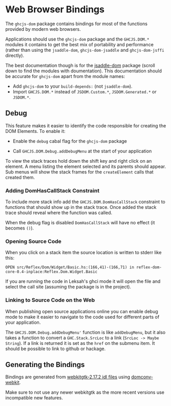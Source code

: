 # Web Browser Bindings

The `ghcjs-dom` package contains bindings for most of the functions provided
by modern web browsers.

Applications should use the `ghcjs-dom` package and the `GHCJS.DOM.*` modules
it contains to get the best mix of portability and performance (rather than
using the `jsaddle-dom`, `ghcjs-dom-jsaddle` and `ghcjs-dom-jsffi` directly).

The best documentation though is for the
[jsaddle-dom](https://hackage.haskell.org/package/jsaddle-dom)
package (scroll down to find the modules with doumentation).
This documentation should be accurate for `ghcjs-dom`
apart from the module names:

* Add `ghcjs-dom` to your `build-depends:` (not `jsaddle-dom`).
* Import `GHCJS.DOM.*` instead of `JSDOM.Custom.*`, `JSDOM.Generated.*` or `JSDOM.*`.

## Debug

This feature makes it easier to identify the code responsible for creating the
DOM Elements. To enable it:

* Enable the `debug` cabal flag for the `ghcjs-dom` package

* Call `GHCJS.DOM.Debug.addDebugMenu` at the start of your application

To view the stack traces hold down the shift key and right click on
an element.  A menu listing the element selected and its parents should appear.
Sub menus will show the stack frames for the `createElement` calls that
created them.

### Adding DomHasCallStack Constraint

To include more stack info add the `GHCJS.DOM.DomHasCallStack` constraint to functions
that should show up in the stack trace.  Once added the stack trace should reveal where
the function was called.

When the debug flag is disabled `DomHasCallStack` will have no effect (it becomes `()`).

### Opening Source Code

When you click on a stack item the source location is written to stderr like this:

```
OPEN src/Reflex/Dom/Widget/Basic.hs:(166,41)-(166,71) in reflex-dom-core-0.4-inplace:Reflex.Dom.Widget.Basic
```

If you are running the code in Leksah's ghci mode it will open the file and select
the call site (assuming the package is in the project).

### Linking to Source Code on the Web

When publishing open source applications online you can enable debug mode to make
it easier to navigate to the code used for different parts of your application.

The `GHCJS.DOM.Debug.addDebugMenu'` function is like `addDebugMenu`, but it also
takes a function to convert a `GHC.Stack.SrcLoc` to a link (`SrcLoc -> Maybe String`).
If a link is returned it is set as the `href` on the submenu item.  It should
be possible to link to github or hackage.

## Generating the Bindings

Bindings are generated from [webkitgtk-2.17.2 idl files](https://webkitgtk.org/releases/webkitgtk-2.17.2.tar.xz) using [domconv-webkit](https://github.com/ghcjs/domconv-webkit).

Make sure to not use any newer webkitgtk as the more recent versions use incompatible new features.

